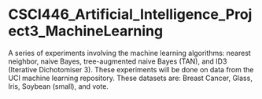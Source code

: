 # CSCI446_Artificial_Intelligence_Project3_MachineLearning
A series of experiments involving the machine learning algorithms: nearest neighbor, naive Bayes, tree-augmented naive Bayes (TAN), and ID3 (Iterative Dichotomiser 3). These experiments will be done on data from the UCI machine learning repository. These datasets are: Breast Cancer, Glass, Iris, Soybean (small), and vote.
